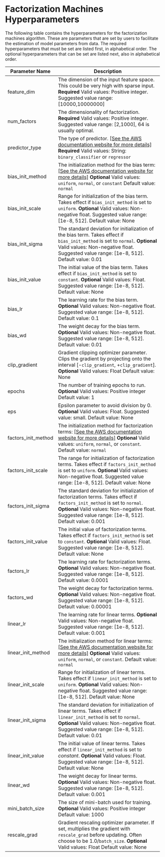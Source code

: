 # Factorization Machines Hyperparameters<a name="fact-machines-hyperparameters"></a>

The following table contains the hyperparameters for the factorization machines algorithm\. These are parameters that are set by users to facilitate the estimation of model parameters from data\. The required hyperparameters that must be set are listed first, in alphabetical order\. The optional hyperparameters that can be set are listed next, also in alphabetical order\.


| Parameter Name | Description | 
| --- | --- | 
| feature\_dim | The dimension of the input feature space\. This could be very high with sparse input\. **Required** Valid values: Positive integer\. Suggested value range: \[10000,10000000\]  | 
| num\_factors | The dimensionality of factorization\. **Required** Valid values: Positive integer\. Suggested value range: \[2,1000\], 64 is usually optimal\.  | 
| predictor\_type | The type of predictor\. [\[See the AWS documentation website for more details\]](http://docs.aws.amazon.com/sagemaker/latest/dg/fact-machines-hyperparameters.html) **Required** Valid values: String: `binary_classifier` or `regressor`  | 
| bias\_init\_method | The initialization method for the bias term: [\[See the AWS documentation website for more details\]](http://docs.aws.amazon.com/sagemaker/latest/dg/fact-machines-hyperparameters.html) **Optional** Valid values: `uniform`, `normal`, or `constant` Default value: `normal`  | 
| bias\_init\_scale | Range for initialization of the bias term\. Takes effect if `bias_init_method` is set to `uniform`\.  **Optional** Valid values: Non\-negative float\. Suggested value range: \[1e\-8, 512\]\. Default value: None  | 
| bias\_init\_sigma | The standard deviation for initialization of the bias term\. Takes effect if `bias_init_method` is set to `normal`\.  **Optional** Valid values: Non\-negative float\. Suggested value range: \[1e\-8, 512\]\. Default value: 0\.01  | 
| bias\_init\_value | The initial value of the bias term\. Takes effect if `bias_init_method` is set to `constant`\.  **Optional** Valid values: Float\. Suggested value range: \[1e\-8, 512\]\. Default value: None  | 
| bias\_lr | The learning rate for the bias term\.  **Optional** Valid values: Non\-negative float\. Suggested value range: \[1e\-8, 512\]\. Default value: 0\.1  | 
| bias\_wd | The weight decay for the bias term\.  **Optional** Valid values: Non\-negative float\. Suggested value range: \[1e\-8, 512\]\. Default value: 0\.01  | 
| clip\_gradient | Gradient clipping optimizer parameter\. Clips the gradient by projecting onto the interval \[\-`clip_gradient`, \+`clip_gradient`\]\.  **Optional** Valid values: Float Default value: None  | 
| epochs | The number of training epochs to run\.  **Optional** Valid values: Positive integer Default value: 1  | 
| eps | Epsilon parameter to avoid division by 0\. **Optional** Valid values: Float\. Suggested value: small\. Default value: None  | 
| factors\_init\_method | The initialization method for factorization terms: [\[See the AWS documentation website for more details\]](http://docs.aws.amazon.com/sagemaker/latest/dg/fact-machines-hyperparameters.html) **Optional** Valid values: `uniform`, `normal`, or `constant`\. Default value: `normal`  | 
| factors\_init\_scale  | The range for initialization of factorization terms\. Takes effect if `factors_init_method` is set to `uniform`\.  **Optional** Valid values: Non\-negative float\. Suggested value range: \[1e\-8, 512\]\. Default value: None  | 
| factors\_init\_sigma | The standard deviation for initialization of factorization terms\. Takes effect if `factors_init_method` is set to `normal`\.  **Optional** Valid values: Non\-negative float\. Suggested value range: \[1e\-8, 512\]\. Default value: 0\.001  | 
| factors\_init\_value | The initial value of factorization terms\. Takes effect if `factors_init_method` is set to `constant`\.  **Optional** Valid values: Float\. Suggested value range: \[1e\-8, 512\]\. Default value: None  | 
| factors\_lr | The learning rate for factorization terms\.  **Optional** Valid values: Non\-negative float\. Suggested value range: \[1e\-8, 512\]\. Default value: 0\.0001  | 
| factors\_wd | The weight decay for factorization terms\.  **Optional** Valid values: Non\-negative float\. Suggested value range: \[1e\-8, 512\]\. Default value: 0\.00001  | 
| linear\_lr | The learning rate for linear terms\.  **Optional** Valid values: Non\-negative float\. Suggested value range: \[1e\-8, 512\]\. Default value: 0\.001  | 
| linear\_init\_method | The initialization method for linear terms: [\[See the AWS documentation website for more details\]](http://docs.aws.amazon.com/sagemaker/latest/dg/fact-machines-hyperparameters.html) **Optional** Valid values: `uniform`, `normal`, or `constant`\. Default value: `normal`  | 
| linear\_init\_scale | Range for initialization of linear terms\. Takes effect if `linear_init_method` is set to `uniform`\.  **Optional** Valid values: Non\-negative float\. Suggested value range: \[1e\-8, 512\]\. Default value: None  | 
| linear\_init\_sigma | The standard deviation for initialization of linear terms\. Takes effect if `linear_init_method` is set to `normal`\.  **Optional** Valid values: Non\-negative float\. Suggested value range: \[1e\-8, 512\]\. Default value: 0\.01  | 
| linear\_init\_value | The initial value of linear terms\. Takes effect if `linear_init_method` is set to *constant*\.  **Optional** Valid values: Float\. Suggested value range: \[1e\-8, 512\]\. Default value: None  | 
| linear\_wd | The weight decay for linear terms\. **Optional** Valid values: Non\-negative float\. Suggested value range: \[1e\-8, 512\]\. Default value: 0\.001  | 
| mini\_batch\_size | The size of mini\-batch used for training\.  **Optional** Valid values: Positive integer Default value: 1000  | 
| rescale\_grad |  Gradient rescaling optimizer parameter\. If set, multiplies the gradient with `rescale_grad` before updating\. Often choose to be 1\.0/`batch_size`\.  **Optional** Valid values: Float Default value: None  | 